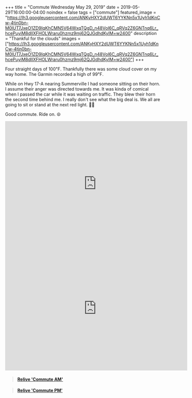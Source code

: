 +++
title =  "Commute Wednesday May 29, 2019"
date = 2019-05-29T16:00:00-04:00
noindex = false
tags = ["commute"]
featured_image = "https://lh3.googleusercontent.com/ANKyHXY2dUWT6YYKNn5x1Uyh1dKnCw-4tjn0bn-M0lUT7JxeO1ZD9IqKhCMN5V64WxqTQgD_n48Vol6C_qRVq2Z6GNTnq6Lr_hcePuyiM8dlIXFHOLWraru0hzmz9mj62QJGdhdKylM=w2400"
description = "Thankful for the clouds"
images = ["https://lh3.googleusercontent.com/ANKyHXY2dUWT6YYKNn5x1Uyh1dKnCw-4tjn0bn-M0lUT7JxeO1ZD9IqKhCMN5V64WxqTQgD_n48Vol6C_qRVq2Z6GNTnq6Lr_hcePuyiM8dlIXFHOLWraru0hzmz9mj62QJGdhdKylM=w2400"]
+++

Four straight days of 100℉. Thankfully there was some cloud cover on my way home. The Garmin recorded a high of 99℉.

While on Hwy 17-A nearing Summerville I had someone sitting on their horn. I assume their anger was directed towards me. It was kinda of comical when I passed the car while it was waiting on traffic. They blew their horn the second time behind me. I really don't see what the big deal is. We all are going to sit or stand at the next red light. 🤷🏻‍

Good commute. Ride on. ☮

<iframe height='405' width='590' frameborder='0' allowtransparency='true' scrolling='no' src='https://www.strava.com/activities/2405896012/embed/57415ddc2dbba965c5a420d0465ef69151fc4c65'></iframe>

<iframe height='405' width='590' frameborder='0' allowtransparency='true' scrolling='no' src='https://www.strava.com/activities/2407457741/embed/abf114295bb5d58618e38b2b12dceffe0f40cd83'></iframe>


<blockquote class="embedly-card" data-card-controls="0" data-card-key="f1631a41cb254ca5b035dc5747a5bd75"><h4><a href="https://www.relive.cc/view/2405896012?r=embed-site">Relive 'Commute AM'</a></h4></blockquote>
        <script async src="https://cdn.embedly.com/widgets/platform.js" charset="UTF-8"></script>

<blockquote class="embedly-card" data-card-controls="0" data-card-key="f1631a41cb254ca5b035dc5747a5bd75"><h4><a href="https://www.relive.cc/view/2407457741?r=embed-site">Relive 'Commute PM'</a></h4></blockquote>
        <script async src="https://cdn.embedly.com/widgets/platform.js" charset="UTF-8"></script>
